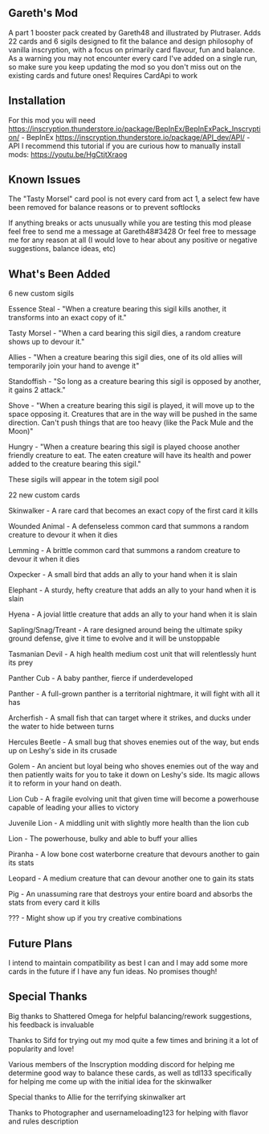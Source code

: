 ## Gareth's Mod
A part 1 booster pack created by Gareth48 and illustrated by Plutraser. Adds 22 cards and 6 sigils designed to fit the balance and design philosophy of vanilla inscryption, with a focus on primarily card flavour, fun and balance.
As a warning you may not encounter every card I've added on a single run, so make sure you keep updating the mod so you don't miss out on the existing cards and future ones! 
Requires CardApi to work

## Installation
For this mod you will need
https://inscryption.thunderstore.io/package/BepInEx/BepInExPack_Inscryption/ - BepInEx
https://inscryption.thunderstore.io/package/API_dev/API/ - API
I recommend this tutorial if you are curious how to manually install mods: https://youtu.be/HgCtjtXraog

## Known Issues
The "Tasty Morsel" card pool is not every card from act 1, a select few have been removed for balance reasons or to prevent softlocks

If anything breaks or acts unusually while you are testing this mod please feel free to send me a message at Gareth48#3428
Or feel free to message me for any reason at all (I would love to hear about any positive or negative suggestions, balance ideas, etc)


## What's Been Added
6 new custom sigils

Essence Steal - "When a creature bearing this sigil kills another, it transforms into an exact copy of it."

Tasty Morsel - "When a card bearing this sigil dies, a random creature shows up to devour it."

Allies - "When a creature bearing this sigil dies, one of its old allies will temporarily join your hand to avenge it"

Standoffish - "So long as a creature bearing this sigil is opposed by another, it gains 2 attack."

Shove - "When a creature bearing this sigil is played, it will move up to the space opposing it. Creatures that are in the way will be pushed in the same direction. Can't push things that are too heavy (like the Pack Mule and the Moon)"

Hungry - "When a creature bearing this sigil is played choose another friendly creature to eat. The eaten creature will have its health and power added to the creature bearing this sigil."

These sigils will appear in the totem sigil pool

22 new custom cards

Skinwalker - A rare card that becomes an exact copy of the first card it kills

Wounded Animal -  A defenseless common card that summons a random creature to devour it when it dies

Lemming - A brittle common card that summons a random creature to devour it when it dies

Oxpecker - A small bird that adds an ally to your hand when it is slain

Elephant - A sturdy, hefty creature that adds an ally to your hand when it is slain

Hyena - A jovial little creature that adds an ally to your hand when it is slain

Sapling/Snag/Treant - A rare designed around being the ultimate spiky ground defense, give it time to evolve and it will be unstoppable

Tasmanian Devil - A high health medium cost unit that will relentlessly hunt its prey

Panther Cub - A baby panther, fierce if underdeveloped

Panther -  A full-grown panther is a territorial nightmare, it will fight with all it has

Archerfish - A small fish that can target where it strikes, and ducks under the water to hide between turns

Hercules Beetle - A small bug that shoves enemies out of the way, but ends up on Leshy's side in its crusade

Golem - An ancient but loyal being who shoves enemies out of the way and then patiently waits for you to take it down on Leshy's side. Its magic allows it to reform in your hand on death.

Lion Cub - A fragile evolving unit that given time will become a powerhouse capable of leading your allies to victory

Juvenile Lion - A middling unit with slightly more health than the lion cub

Lion - The powerhouse, bulky and able to buff your allies

Piranha -  A low bone cost waterborne creature that devours another to gain its stats

Leopard - A medium creature that can devour another one to gain its stats

Pig - An unassuming rare that destroys your entire board and absorbs the stats from every card it kills

??? - Might show up if you try creative combinations

## Future Plans
I intend to maintain compatibility as best I can and I may add some more cards in the future if I have any fun ideas. No promises though!

## Special Thanks
Big thanks to Shattered Omega for helpful balancing/rework suggestions, his feedback is invaluable

Thanks to Sifd for trying out my mod quite a few times and brining it a lot of popularity and love!

Various members of the Inscryption modding discord for helping me determine good way to balance these cards, as well as tdl133 specifically for helping me come up with the initial idea for the skinwalker

Special thanks to Allie for the terrifying skinwalker art

Thanks to Photographer and usernameloading123 for helping with flavor and rules description